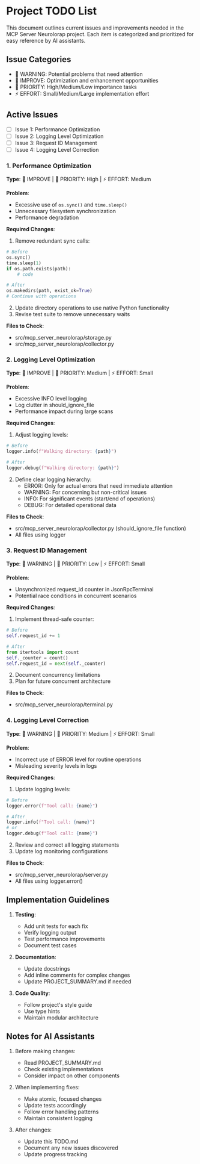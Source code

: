 # Project TODO List

This document outlines current issues and improvements needed in the MCP Server Neurolorap project. Each item is categorized and prioritized for easy reference by AI assistants.

## Issue Categories

- 🚨 WARNING: Potential problems that need attention
- 🔧 IMPROVE: Optimization and enhancement opportunities
- 🎯 PRIORITY: High/Medium/Low importance tasks
- ⚡ EFFORT: Small/Medium/Large implementation effort

## Active Issues

- [ ] Issue 1: Performance Optimization
- [ ] Issue 2: Logging Level Optimization
- [ ] Issue 3: Request ID Management
- [ ] Issue 4: Logging Level Correction

### 1. Performance Optimization

**Type**: 🔧 IMPROVE | 🎯 PRIORITY: High | ⚡ EFFORT: Medium

**Problem**:

- Excessive use of `os.sync()` and `time.sleep()`
- Unnecessary filesystem synchronization
- Performance degradation

**Required Changes**:

1. Remove redundant sync calls:

```python
# Before
os.sync()
time.sleep(1)
if os.path.exists(path):
    # code

# After
os.makedirs(path, exist_ok=True)
# Continue with operations
```

2. Update directory operations to use native Python functionality
3. Revise test suite to remove unnecessary waits

**Files to Check**:

- src/mcp_server_neurolorap/storage.py
- src/mcp_server_neurolorap/collector.py

### 2. Logging Level Optimization

**Type**: 🔧 IMPROVE | 🎯 PRIORITY: Medium | ⚡ EFFORT: Small

**Problem**:

- Excessive INFO level logging
- Log clutter in should_ignore_file
- Performance impact during large scans

**Required Changes**:

1. Adjust logging levels:

```python
# Before
logger.info(f"Walking directory: {path}")

# After
logger.debug(f"Walking directory: {path}")
```

2. Define clear logging hierarchy:
   - ERROR: Only for actual errors that need immediate attention
   - WARNING: For concerning but non-critical issues
   - INFO: For significant events (start/end of operations)
   - DEBUG: For detailed operational data

**Files to Check**:

- src/mcp_server_neurolorap/collector.py (should_ignore_file function)
- All files using logger

### 3. Request ID Management

**Type**: 🚨 WARNING | 🎯 PRIORITY: Low | ⚡ EFFORT: Small

**Problem**:

- Unsynchronized request_id counter in JsonRpcTerminal
- Potential race conditions in concurrent scenarios

**Required Changes**:

1. Implement thread-safe counter:

```python
# Before
self.request_id += 1

# After
from itertools import count
self._counter = count()
self.request_id = next(self._counter)
```

2. Document concurrency limitations
3. Plan for future concurrent architecture

**Files to Check**:

- src/mcp_server_neurolorap/terminal.py

### 4. Logging Level Correction

**Type**: 🚨 WARNING | 🎯 PRIORITY: Medium | ⚡ EFFORT: Small

**Problem**:

- Incorrect use of ERROR level for routine operations
- Misleading severity levels in logs

**Required Changes**:

1. Update logging levels:

```python
# Before
logger.error(f"Tool call: {name}")

# After
logger.info(f"Tool call: {name}")
# or
logger.debug(f"Tool call: {name}")
```

2. Review and correct all logging statements
3. Update log monitoring configurations

**Files to Check**:

- src/mcp_server_neurolorap/server.py
- All files using logger.error()

## Implementation Guidelines

1. **Testing**:

   - Add unit tests for each fix
   - Verify logging output
   - Test performance improvements
   - Document test cases

2. **Documentation**:

   - Update docstrings
   - Add inline comments for complex changes
   - Update PROJECT_SUMMARY.md if needed

3. **Code Quality**:
   - Follow project's style guide
   - Use type hints
   - Maintain modular architecture

## Notes for AI Assistants

1. Before making changes:

   - Read PROJECT_SUMMARY.md
   - Check existing implementations
   - Consider impact on other components

2. When implementing fixes:

   - Make atomic, focused changes
   - Update tests accordingly
   - Follow error handling patterns
   - Maintain consistent logging

3. After changes:
   - Update this TODO.md
   - Document any new issues discovered
   - Update progress tracking
